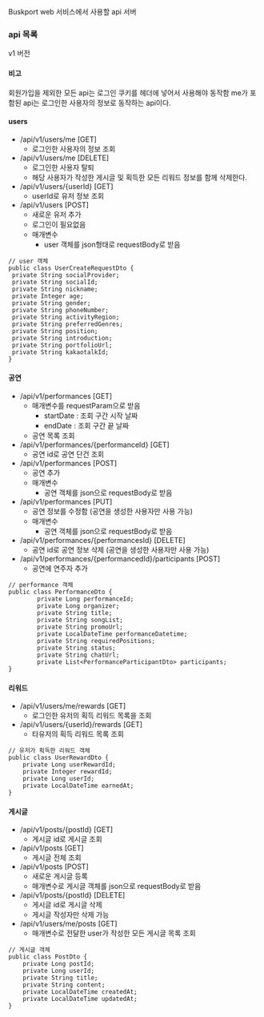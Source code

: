 Buskport web 서비스에서 사용할 api 서버

### api 목록
v1 버전
#### 비고
회원가입을 제외한 모든 api는 로그인 쿠키를 헤더에 넣어서 사용해야 동작함
me가 포함된 api는 로그인한 사용자의 정보로 동작하는 api이다.

#### users
- /api/v1/users/me [GET]
	- 로그인한 사용자의 정보 조회 
- /api/v1/users/me [DELETE]
    - 로그인한 사용자 탈퇴
    - 해당 사용자가 작성한 게시글 및 획득한 모든 리워드 정보를 함께 삭제한다.
- /api/v1/users/{userId} [GET]
    - userId로 유저 정보 조회
- /api/v1/users [POST]
    - 새로운 유저 추가
    - 로그인이 필요없음
    - 매개변수
      - user 객체를 json형태로 requestBody로 받음 
```
// user 객체
public class UserCreateRequestDto {
 private String socialProvider;
 private String socialId;
 private String nickname;
 private Integer age;
 private String gender;
 private String phoneNumber;
 private String activityRegion;
 private String preferredGenres;
 private String position;
 private String introduction;
 private String portfolioUrl;
 private String kakaotalkId;
}
```

#### 공연
- /api/v1/performances [GET]
    - 매개변수를 requestParam으로 받음
      - startDate : 조회 구간 시작 날짜
      - endDate : 조회 구간 끝 날짜
    - 공연 목록 조회
- /api/v1/performances/{performanceId} [GET]
  - 공연 id로 공연 단건 조회
- /api/v1/performances [POST]
  - 공연 추가
  - 매개변수
    - 공연 객체를 json으로 requestBody로 받음
- /api/v1/performances [PUT]
  - 공연 정보를 수정함 (공연을 생성한 사용자만 사용 가능)
  - 매개변수
    - 공연 객체를 json으로 requestBody로 받음
- /api/v1/performances/{performancesId} [DELETE]
  - 공연 id로 공연 정보 삭제 (공연을 생성한 사용자만 사용 가능)
- /api/v1/performances/{performancedId}/participants [POST]
  - 공연에 연주자 추가 
```
// performance 객체
public class PerformanceDto {
	    private Long performanceId;
	    private Long organizer;
	    private String title;
	    private String songList;
	    private String promoUrl;
	    private LocalDateTime performanceDatetime;
	    private String requiredPositions;
	    private String status;
	    private String chatUrl;
	    private List<PerformanceParticipantDto> participants;
}
```

#### 리워드
- /api/v1/users/me/rewards [GET]
  - 로그인한 유저의 획득 리워드 목록을 조회
- /api/v1/users/{userId}/rewards [GET]
  - 타유저의 획득 리워드 목록 조회
```
// 유저가 획득한 리워드 객체
public class UserRewardDto {
	private Long userRewardId;
	private Integer rewardId;
	private Long userId;
	private LocalDateTime earnedAt;
}
```

#### 게시글
- /api/v1/posts/{postId} [GET]
  - 게시글 id로 게시글 조회
- /api/v1/posts [GET]
  - 게시글 전체 조회 
- /api/v1/posts [POST]
  - 새로운 게시글 등록
  - 매개변수로 게시글 객체를 json으로 requestBody로 받음
- /api/v1/posts/{postId} [DELETE]
  - 게시글 id로 게시글 삭제
  - 게시글 작성자만 삭제 가능
- /api/v1/users/me/posts [GET]
  - 매개변수로 전달한 user가 작성한 모든 게시글 목록 조회
```
// 게시글 객체
public class PostDto {
	private Long postId;
	private Long userId;
	private String title;
	private String content;
	private LocalDateTime createdAt;
	private LocalDateTime updatedAt;
}
```
   
